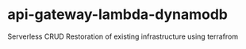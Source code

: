 # api-gateway-lambda-dynamodb
Serverless CRUD
Restoration of existing infrastructure using terrafrom